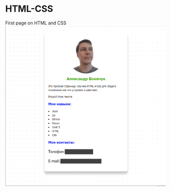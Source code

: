 # HTML-CSS
First page on HTML and CSS
![image](https://github.com/AlexanderBonyachuk/HTML-CSS/blob/master/page.png)
